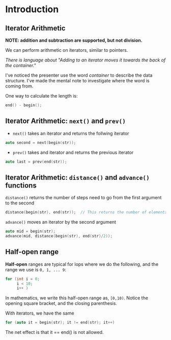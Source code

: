 # Introduction

## Iterator Arithmetic

**NOTE: addition and subtraction are supported, but not division.**

We can perform arithmetic on iterators, similar to pointers.  

_There is language about "Adding to an iterator moves it towards the back of the container."_

I've noticed the presenter use the word _container_ to describe the data structure.  I've made the mental note to investigate where the word is coming from.

One way to calculate the length is:

```cpp
end() - begin();
```

## Iterator Arithmetic: `next()` and `prev()`

- `next()` takes an iterator and returns the follwing iterator

```cpp
auto second = next(begin(str));
```

- `prev()` takes and iterator and returns the previous iterator

```cpp
auto last = prev(end(str));
```

## Iterator Arithmetic: `distance()` and `advance()` functions

`distance()` returns the number of steps need to go from the first argument to the second


```cpp
distance(begin(str), end(str));  // This returns the number of elements
```

`advance()` moves an iterator by the second argument

```cpp
auto mid = begin(str);
advance(mid, distance(begin(str), end(str)/2));

```

## Half-open range

**Half-open** ranges are typical for lops where we do the following, and the range we use is `0, 1, ... 9`:

```cpp
for (int i = 0;
     i < 10;
     i++ )
```

In mathematics, we write this half-open range as, `[0,10)`.  Notice the opening square bracket, and the closing parenthesis.

With iterators, we have the same

```cpp
for (auto it = begin(str); it != end(str); it++)
```

The net effect is that it == end() is not allowed.
